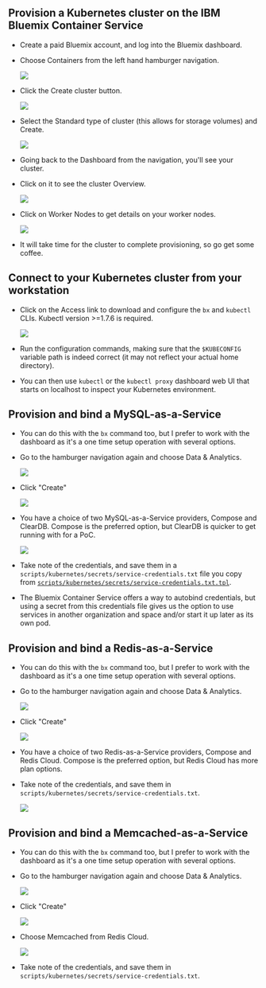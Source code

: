 ## Provision a Kubernetes cluster on the IBM Bluemix Container Service
- Create a paid Bluemix account, and log into the Bluemix dashboard.
- Choose Containers from the left hand hamburger navigation.

    ![](img/1-hamburger.png)

- Click the Create cluster button.

    ![](img/2-create-cluster.png)

- Select the Standard type of cluster (this allows for storage volumes) and Create.

    ![](img/3-standard-cluster.png)

- Going back to the Dashboard from the navigation, you'll see your cluster.

- Click on it to see the cluster Overview.

    ![](img/4-overview.png)

- Click on Worker Nodes to get details on your worker nodes.

    ![](img/5-worker-nodes.png)

- It will take time for the cluster to complete provisioning, so go get some coffee.

## Connect to your Kubernetes cluster from your workstation
- Click on the Access link to download and configure the `bx` and `kubectl` CLIs. Kubectl version >=1.7.6 is required.

    ![](img/6-access.png)

- Run the configuration commands, making sure that the `$KUBECONFIG` variable path is indeed correct (it may not reflect your actual home directory).
- You can then use `kubectl` or the `kubectl proxy` dashboard web UI that starts on localhost to inspect your Kubernetes environment.

## Provision and bind a MySQL-as-a-Service
- You can do this with the `bx` command too, but I prefer to work with the dashboard as it's a one time setup operation with several options.
- Go to the hamburger navigation again and choose Data & Analytics.

    ![](img/7-hamburger-data-analytics.png)

- Click "Create"

    ![](img/8-create-data-analytics.png)

- You have a choice of two MySQL-as-a-Service providers, Compose and ClearDB. Compose is the preferred option, but ClearDB is quicker to get running with for a PoC.

    ![](img/9-create-mysql-service.png)

- Take note of the credentials, and save them in a `scripts/kubernetes/secrets/service-credentials.txt` file you copy from [`scripts/kubernetes/secrets/service-credentials.txt.tpl`](../scripts/kubernetes/secrets/service-credentials.txt.tpl).
- The Bluemix Container Service offers a way to autobind credentials, but using a secret from this credentials file gives us the option to use services in another organization and space and/or start it up later as its own pod.

## Provision and bind a Redis-as-a-Service
- You can do this with the `bx` command too, but I prefer to work with the dashboard as it's a one time setup operation with several options.
- Go to the hamburger navigation again and choose Data & Analytics.

    ![](img/7-hamburger-data-analytics.png)

- Click "Create"

    ![](img/8-create-data-analytics.png)

- You have a choice of two Redis-as-a-Service providers, Compose and Redis Cloud. Compose is the preferred option, but Redis Cloud has more plan options.
- Take note of the credentials, and save them in `scripts/kubernetes/secrets/service-credentials.txt`.


    ![](img/10-create-redis-service.png)

## Provision and bind a Memcached-as-a-Service
- You can do this with the `bx` command too, but I prefer to work with the dashboard as it's a one time setup operation with several options.
- Go to the hamburger navigation again and choose Data & Analytics.

    ![](img/7-hamburger-data-analytics.png)

- Click "Create"

    ![](img/8-create-data-analytics.png)

- Choose Memcached from Redis Cloud.

    ![](img/11-create-memcached-service.png)

- Take note of the credentials, and save them in `scripts/kubernetes/secrets/service-credentials.txt`.
